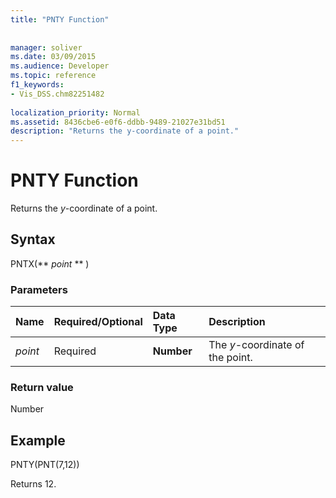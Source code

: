 ```yaml
---
title: "PNTY Function"
 
 
manager: soliver
ms.date: 03/09/2015
ms.audience: Developer
ms.topic: reference
f1_keywords:
- Vis_DSS.chm82251482
 
localization_priority: Normal
ms.assetid: 8436cbe6-e0f6-ddbb-9489-21027e31bd51
description: "Returns the y-coordinate of a point."
---
```


# PNTY Function

Returns the  _y_-coordinate of a point.
  
## Syntax

PNTX(** *point* ** ) 
  
### Parameters

|**Name**|**Required/Optional**|**Data Type**|**Description**|
|:-----|:-----|:-----|:-----|
| _point_ <br/> |Required  <br/> |**Number** <br/> |The  _y_-coordinate of the point.  <br/> |
   
### Return value

Number
  
## Example

PNTY(PNT(7,12)) 
  
Returns 12. 
  

